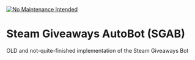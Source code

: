 [![No Maintenance Intended](http://unmaintained.tech/badge.svg)](http://unmaintained.tech/)

# Steam Giveaways AutoBot (SGAB)
OLD and not-quite-finished implementation of the Steam Giveaways Bot
